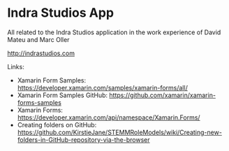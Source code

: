 # Indra Studios App

All related to the Indra Studios application in the work experience of David Mateu and Marc Oller

http://indrastudios.com

Links:

  - Xamarin Form Samples: https://developer.xamarin.com/samples/xamarin-forms/all/ 
  - Xamarin Form Samples GitHub: https://github.com/xamarin/xamarin-forms-samples
  - Xamarin Forms: https://developer.xamarin.com/api/namespace/Xamarin.Forms/
  - Creating folders on GitHub: https://github.com/KirstieJane/STEMMRoleModels/wiki/Creating-new-folders-in-GitHub-repository-via-the-browser
